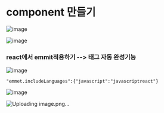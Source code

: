 # component 만들기
![image](https://github.com/gogoringhye/read/assets/145514996/e676c820-7d10-4a8e-ba54-bc0ce4f13763)

![image](https://github.com/gogoringhye/read/assets/145514996/8d835a8d-2766-4c47-98d4-199a8212a22c)


### react에서 emmit적용하기 --> 태그 자동 완성기능
![image](https://github.com/gogoringhye/read/assets/145514996/c54d4e0b-0c3d-4d73-acc0-66b644d2a8e8)

```
"emmet.includeLanguages":{"javascript":"javascriptreact"}
```
![image](https://github.com/gogoringhye/read/assets/145514996/1307b152-64ee-462b-bc0c-42ed31a64dd2)


![Uploading image.png…]()
